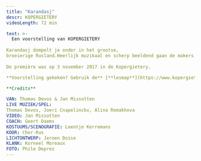 ```yaml
---
title: "Karandasj"
descr: KOPERGIETERY
videoLength: 72 min

text: >-
  Een voorstelling van KOPERGIETERY  
  
Karandasj dompelt je onder in het grootse,  
broeierige Rusland.Heerlijk muzikaal en scherp beeldend gaan de makers, 100 jaar na het uitbreken van de Russische Revolutie, op zoek naar de Russische ziel en ieders zoektocht naar een identiteit.  
  
De première was op 3 november 2017 in de Kopergietery.

‍**Voorstelling gekeken? Gebruik de** [**lesmap**](https://www.kopergietery.be/sites/default/files/2017-11/SCHO_Karandasj_infomap_0.pdf) **voor nog meer plezier.**

**Credits**

VAN: Thomas Devos & Jan Missotten  
LIVE MUZIEK/SPEL:  
Thomas Devos, Joeri Cnapelinckx, Alina Romakhova  
VIDEO: Jan Missotten  
COACH: Geert Daems  
KOSTUUMS/SCENOGRAFIE: Leentje Kerremans  
KOOR: Chor-Rus  
LICHTONTWERP: Jeroen Doise  
KLANK: Korneel Moreaux  
FOTO: Phile Deprez
---
```

